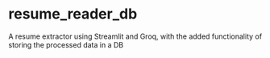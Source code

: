 # resume_reader_db
A resume extractor using Streamlit and Groq, with the added functionality of storing the processed data in a DB
